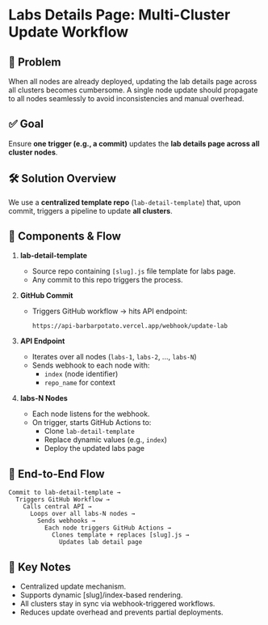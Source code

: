 
# Labs Details Page: Multi-Cluster Update Workflow

## 📌 Problem
When all nodes are already deployed, updating the lab details page across all clusters becomes cumbersome. A single node update should propagate to all nodes seamlessly to avoid inconsistencies and manual overhead.

## ✅ Goal
Ensure **one trigger (e.g., a commit)** updates the **lab details page across all cluster nodes**.

## 🛠️ Solution Overview
We use a **centralized template repo** (`lab-detail-template`) that, upon commit, triggers a pipeline to update **all clusters**.

## 🧩 Components & Flow

1. **lab-detail-template**
   - Source repo containing `[slug].js` file template for labs page.
   - Any commit to this repo triggers the process.

2. **GitHub Commit**
   - Triggers GitHub workflow → hits API endpoint:
     ```
     https://api-barbarpotato.vercel.app/webhook/update-lab
     ```

3. **API Endpoint**
   - Iterates over all nodes (`labs-1`, `labs-2`, ..., `labs-N`)
   - Sends webhook to each node with:
     - `index` (node identifier)
     - `repo_name` for context

4. **labs-N Nodes**
   - Each node listens for the webhook.
   - On trigger, starts GitHub Actions to:
     - Clone `lab-detail-template`
     - Replace dynamic values (e.g., `index`)
     - Deploy the updated labs page

## 🔄 End-to-End Flow

```
Commit to lab-detail-template →
  Triggers GitHub Workflow →
    Calls central API →
      Loops over all labs-N nodes →
        Sends webhooks →
          Each node triggers GitHub Actions →
            Clones template + replaces [slug].js →
              Updates lab detail page
```

## 📌 Key Notes

- Centralized update mechanism.
- Supports dynamic [slug]/index-based rendering.
- All clusters stay in sync via webhook-triggered workflows.
- Reduces update overhead and prevents partial deployments.
